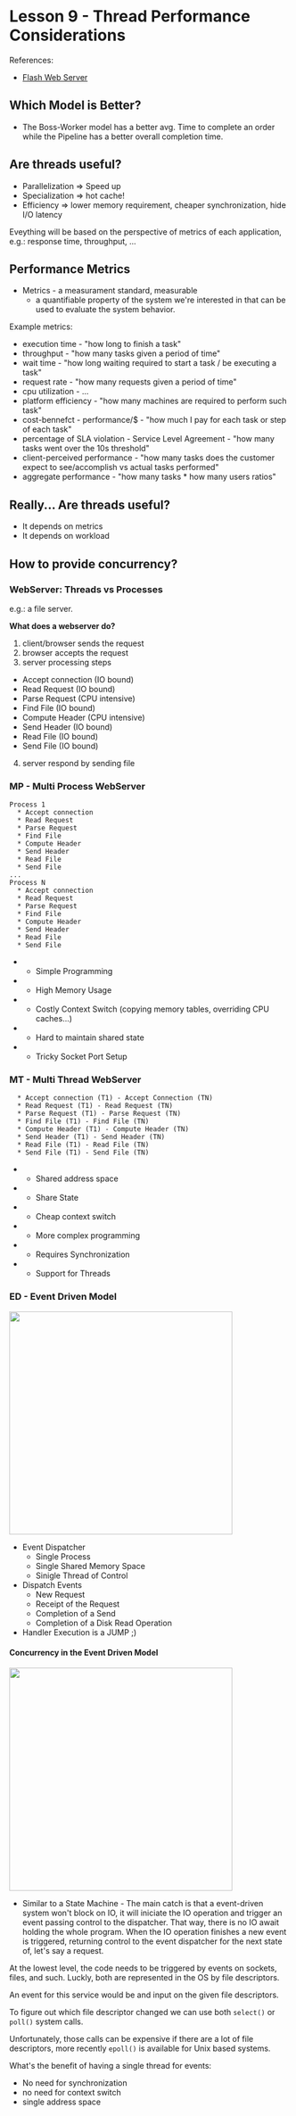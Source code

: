 # Lesson 9 - Thread Performance Considerations

References:

* [Flash Web Server](https://s3.amazonaws.com/content.udacity-data.com/courses/ud923/references/ud923-pai-paper.pdf)

## Which Model is Better?

* The Boss-Worker model has a better avg. Time to complete an order while the Pipeline has a better overall completion time.

## Are threads useful?

* Parallelization => Speed up
* Specialization => hot cache!
* Efficiency => lower memory requirement, cheaper synchronization, hide I/O latency


Eveything will be based on the perspective of metrics of each application, e.g.: response time, throughput, ...

## Performance Metrics

* Metrics - a measurament standard, measurable
  * a quantifiable property of the system we're interested in that can be used to evaluate the system behavior.

Example metrics:

* execution time - "how long to finish a task"
* throughput - "how many tasks given a period of time"
* wait time - "how long waiting required to start a task / be executing a task"
* request rate - "how many requests given a period of time"
* cpu utilization - ...
* platform efficiency - "how many machines are required to perform such task"
* cost-bennefct - performance/$ - "how much I pay for each task or step of each task"
* percentage of SLA violation - Service Level Agreement - "how many tasks went over the 10s threshold"
* client-perceived performance - "how many tasks does the customer expect to see/accomplish vs actual tasks performed"
* aggregate performance - "how many tasks * how many users ratios"

## Really... Are threads useful?

* It depends on metrics
* It depends on workload

## How to provide concurrency?

### WebServer: Threads vs Processes

e.g.: a file server.

**What does a webserver do?**

1. client/browser sends the request
2. browser accepts the request
3. server processing steps
  * Accept connection (IO bound)
  * Read Request (IO bound)
  * Parse Request (CPU intensive)
  * Find File (IO bound)
  * Compute Header (CPU intensive)
  * Send Header (IO bound)
  * Read File (IO bound)
  * Send File (IO bound)
4. server respond by sending file

### MP - Multi Process WebServer

```
Process 1
  * Accept connection
  * Read Request
  * Parse Request
  * Find File
  * Compute Header
  * Send Header
  * Read File
  * Send File
...
Process N
  * Accept connection
  * Read Request
  * Parse Request
  * Find File
  * Compute Header
  * Send Header
  * Read File
  * Send File
```

* + Simple Programming
* - High Memory Usage
* - Costly Context Switch (copying memory tables, overriding CPU caches...)
* - Hard to maintain shared state
* - Tricky Socket Port Setup

### MT - Multi Thread WebServer

```
  * Accept connection (T1) - Accept Connection (TN)
  * Read Request (T1) - Read Request (TN)
  * Parse Request (T1) - Parse Request (TN)
  * Find File (T1) - Find File (TN)
  * Compute Header (T1) - Compute Header (TN)
  * Send Header (T1) - Send Header (TN)
  * Read File (T1) - Read File (TN)
  * Send File (T1) - Send File (TN)
```

* + Shared address space
* + Share State
* + Cheap context switch
* - More complex programming
* - Requires Synchronization
* - Support for Threads

### ED - Event Driven Model

<img src="ev1.png" width="400">

* Event Dispatcher
  * Single Process
  * Single Shared Memory Space
  * Sinigle Thread of Control
* Dispatch Events
  * New Request
  * Receipt of the Request
  * Completion of a Send
  * Completion of a Disk Read Operation
* Handler Execution is a JUMP ;)

#### Concurrency in the Event Driven Model

<img src="ev2.png" width="400">

* Similar to a State Machine - The main catch is that a event-driven system won't block on IO, it will iniciate the IO operation and trigger an event passing control to the dispatcher. That way, there is no IO await holding the whole program. When the IO operation finishes a new event is triggered, returning control to the event dispatcher for the next state of, let's say a request.

At the lowest level, the code needs to be triggered by events on sockets, files, and such. Luckly, both are represented in the OS by file descriptors.

An event for this service would be and input on the given file descriptors.

To figure out which file descriptor changed we can use both `select()` or `poll()` system calls.

Unfortunately, those calls can be expensive if there are a lot of file descriptors, more recently `epoll()` is available for Unix based systems.

What's the benefit of having a single thread for events:
* No need for synchronization
* no need for context switch
* single address space

